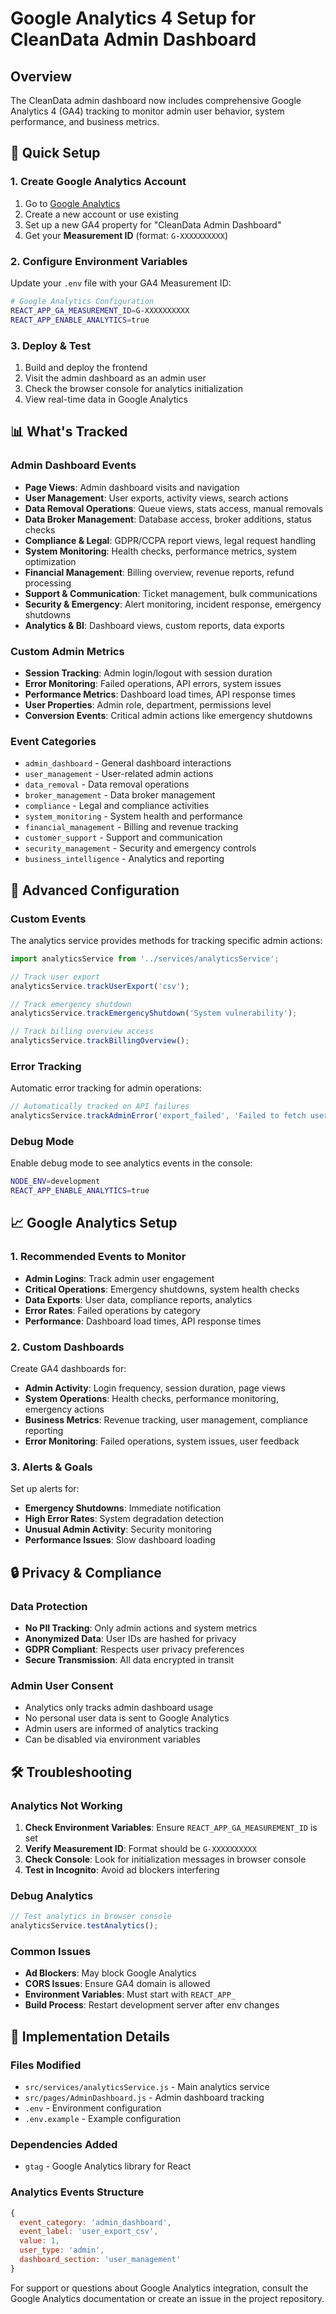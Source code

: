 # Google Analytics 4 Setup for CleanData Admin Dashboard

## Overview
The CleanData admin dashboard now includes comprehensive Google Analytics 4 (GA4) tracking to monitor admin user behavior, system performance, and business metrics.

## 🚀 Quick Setup

### 1. Create Google Analytics Account
1. Go to [Google Analytics](https://analytics.google.com/)
2. Create a new account or use existing
3. Set up a new GA4 property for "CleanData Admin Dashboard"
4. Get your **Measurement ID** (format: `G-XXXXXXXXXX`)

### 2. Configure Environment Variables
Update your `.env` file with your GA4 Measurement ID:

```bash
# Google Analytics Configuration
REACT_APP_GA_MEASUREMENT_ID=G-XXXXXXXXXX
REACT_APP_ENABLE_ANALYTICS=true
```

### 3. Deploy & Test
1. Build and deploy the frontend
2. Visit the admin dashboard as an admin user
3. Check the browser console for analytics initialization
4. View real-time data in Google Analytics

## 📊 What's Tracked

### Admin Dashboard Events
- **Page Views**: Admin dashboard visits and navigation
- **User Management**: User exports, activity views, search actions
- **Data Removal Operations**: Queue views, stats access, manual removals
- **Data Broker Management**: Database access, broker additions, status checks
- **Compliance & Legal**: GDPR/CCPA report views, legal request handling
- **System Monitoring**: Health checks, performance metrics, system optimization
- **Financial Management**: Billing overview, revenue reports, refund processing
- **Support & Communication**: Ticket management, bulk communications
- **Security & Emergency**: Alert monitoring, incident response, emergency shutdowns
- **Analytics & BI**: Dashboard views, custom reports, data exports

### Custom Admin Metrics
- **Session Tracking**: Admin login/logout with session duration
- **Error Monitoring**: Failed operations, API errors, system issues
- **Performance Metrics**: Dashboard load times, API response times
- **User Properties**: Admin role, department, permissions level
- **Conversion Events**: Critical admin actions like emergency shutdowns

### Event Categories
- `admin_dashboard` - General dashboard interactions
- `user_management` - User-related admin actions
- `data_removal` - Data removal operations
- `broker_management` - Data broker management
- `compliance` - Legal and compliance activities
- `system_monitoring` - System health and performance
- `financial_management` - Billing and revenue tracking
- `customer_support` - Support and communication
- `security_management` - Security and emergency controls
- `business_intelligence` - Analytics and reporting

## 🔧 Advanced Configuration

### Custom Events
The analytics service provides methods for tracking specific admin actions:

```javascript
import analyticsService from '../services/analyticsService';

// Track user export
analyticsService.trackUserExport('csv');

// Track emergency shutdown
analyticsService.trackEmergencyShutdown('System vulnerability');

// Track billing overview access
analyticsService.trackBillingOverview();
```

### Error Tracking
Automatic error tracking for admin operations:

```javascript
// Automatically tracked on API failures
analyticsService.trackAdminError('export_failed', 'Failed to fetch user data', 'user_management');
```

### Debug Mode
Enable debug mode to see analytics events in the console:

```bash
NODE_ENV=development
REACT_APP_ENABLE_ANALYTICS=true
```

## 📈 Google Analytics Setup

### 1. Recommended Events to Monitor
- **Admin Logins**: Track admin user engagement
- **Critical Operations**: Emergency shutdowns, system health checks
- **Data Exports**: User data, compliance reports, analytics
- **Error Rates**: Failed operations by category
- **Performance**: Dashboard load times, API response times

### 2. Custom Dashboards
Create GA4 dashboards for:
- **Admin Activity**: Login frequency, session duration, page views
- **System Operations**: Health checks, performance monitoring, emergency actions
- **Business Metrics**: Revenue tracking, user management, compliance reporting
- **Error Monitoring**: Failed operations, system issues, user feedback

### 3. Alerts & Goals
Set up alerts for:
- **Emergency Shutdowns**: Immediate notification
- **High Error Rates**: System degradation detection
- **Unusual Admin Activity**: Security monitoring
- **Performance Issues**: Slow dashboard loading

## 🔒 Privacy & Compliance

### Data Protection
- **No PII Tracking**: Only admin actions and system metrics
- **Anonymized Data**: User IDs are hashed for privacy
- **GDPR Compliant**: Respects user privacy preferences
- **Secure Transmission**: All data encrypted in transit

### Admin User Consent
- Analytics only tracks admin dashboard usage
- No personal user data is sent to Google Analytics
- Admin users are informed of analytics tracking
- Can be disabled via environment variables

## 🛠 Troubleshooting

### Analytics Not Working
1. **Check Environment Variables**: Ensure `REACT_APP_GA_MEASUREMENT_ID` is set
2. **Verify Measurement ID**: Format should be `G-XXXXXXXXXX`
3. **Check Console**: Look for initialization messages in browser console
4. **Test in Incognito**: Avoid ad blockers interfering

### Debug Analytics
```javascript
// Test analytics in browser console
analyticsService.testAnalytics();
```

### Common Issues
- **Ad Blockers**: May block Google Analytics
- **CORS Issues**: Ensure GA4 domain is allowed
- **Environment Variables**: Must start with `REACT_APP_`
- **Build Process**: Restart development server after env changes

## 📝 Implementation Details

### Files Modified
- `src/services/analyticsService.js` - Main analytics service
- `src/pages/AdminDashboard.js` - Admin dashboard tracking
- `.env` - Environment configuration
- `.env.example` - Example configuration

### Dependencies Added
- `gtag` - Google Analytics library for React

### Analytics Events Structure
```javascript
{
  event_category: 'admin_dashboard',
  event_label: 'user_export_csv',
  value: 1,
  user_type: 'admin',
  dashboard_section: 'user_management'
}
```

For support or questions about Google Analytics integration, consult the Google Analytics documentation or create an issue in the project repository.